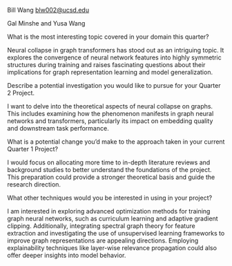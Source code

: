 Bill Wang blw002@ucsd.edu

Gal Minshe and Yusa Wang

What is the most interesting topic covered in your domain this quarter?

Neural collapse in graph transformers has stood out as an intriguing topic. It explores the convergence of neural network features into highly symmetric structures during training and raises fascinating questions about their implications for graph representation learning and model generalization.

Describe a potential investigation you would like to pursue for your Quarter 2 Project.

I want to delve into the theoretical aspects of neural collapse on graphs. This includes examining how the phenomenon manifests in graph neural networks and transformers, particularly its impact on embedding quality and downstream task performance.

What is a potential change you’d make to the approach taken in your current Quarter 1 Project?

I would focus on allocating more time to in-depth literature reviews and background studies to better understand the foundations of the project. This preparation could provide a stronger theoretical basis and guide the research direction.

What other techniques would you be interested in using in your project?

I am interested in exploring advanced optimization methods for training graph neural networks, such as curriculum learning and adaptive gradient clipping. Additionally, integrating spectral graph theory for feature extraction and investigating the use of unsupervised learning frameworks to improve graph representations are appealing directions. Employing explainability techniques like layer-wise relevance propagation could also offer deeper insights into model behavior.









